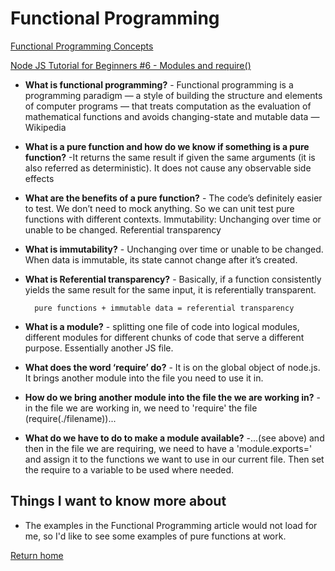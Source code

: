 # Functional Programming

[Functional Programming Concepts](https://medium.com/the-renaissance-developer/concepts-of-functional-programming-in-javascript-6bc84220d2aa)

[Node JS Tutorial for Beginners #6 - Modules and require()](https://www.youtube.com/watch?v=xHLd36QoS4k)

- **What is functional programming?** - Functional programming is a programming paradigm — a style of building the structure and elements of computer programs — that treats computation as the evaluation of mathematical functions and avoids changing-state and mutable data — Wikipedia
- **What is a pure function and how do we know if something is a pure function?** -It returns the same result if given the same arguments (it is also referred as deterministic). It does not cause any observable side effects
- **What are the benefits of a pure function?** - The code’s definitely easier to test. We don’t need to mock anything. So we can unit test pure functions with different contexts. Immutability:
Unchanging over time or unable to be changed. Referential transparency
- **What is immutability?** - Unchanging over time or unable to be changed. When data is immutable, its state cannot change after it’s created.
- **What is Referential transparency?** - Basically, if a function consistently yields the same result for the same input, it is referentially transparent.

        pure functions + immutable data = referential transparency

- **What is a module?** - splitting one file of code into logical modules, different modules for different chunks of code that serve a different purpose. Essentially another JS file.
- **What does the word ‘require’ do?** - It is on the global object of node.js. It brings another module into the file you need to use it in.
- **How do we bring another module into the file the we are working in?** - in the file we are working in, we need to 'require' the file (require(./filename))...
- **What do we have to do to make a module available?** -...(see above) and then in the file we are requiring, we need to have a 'module.exports=' and assign it to the functions we want to use in our current file. Then set the require to a variable to be used where needed.

## Things I want to know more about

- The examples in the Functional Programming article would not load for me, so I'd like to see some examples of pure functions at work.

[Return home](https://khofstetter94.github.io/reading-notes/)
